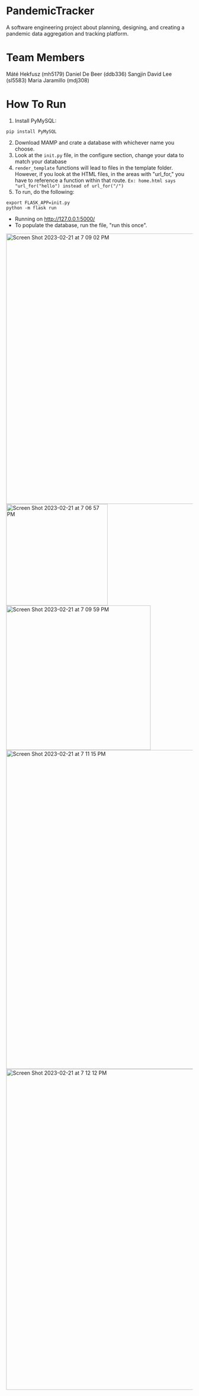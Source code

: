 # PandemicTracker
A software engineering project about planning, designing, and creating a pandemic data aggregation and tracking platform.

# Team Members

Máté Hekfusz (mh5179)
Daniel De Beer (ddb336)
Sangjin David Lee (sl5583)
Maria Jaramillo (mdj308)


# How To Run
1. Install PyMySQL:
```
pip install PyMySQL
```
2. Download MAMP and crate a database with whichever name you choose. 
3. Look at the `init.py` file, in the configure section, change your data to match your database
4. `render_template` functions will lead to files in the template folder. However, if you look at the HTML files, in the areas with "url_for," you have to reference a function within that route. `Ex: home.html says "url_for("hello") instead of url_for("/")`
5. To run, do the following:
```
export FLASK_APP=init.py
python -m flask run
```
* Running on http://127.0.0.1:5000/
* To populate the database, run the file, "run this once".


<img width="730" alt="Screen Shot 2023-02-21 at 7 09 02 PM" src="https://user-images.githubusercontent.com/24204239/220314912-90ae5d42-41b8-4b9a-8351-480a72be6a63.png">

<img width="274" alt="Screen Shot 2023-02-21 at 7 06 57 PM" src="https://user-images.githubusercontent.com/24204239/220314455-e8b16553-1f61-47e1-ae38-79a279a3a256.png">

<img width="390" alt="Screen Shot 2023-02-21 at 7 09 59 PM" src="https://user-images.githubusercontent.com/24204239/220315195-65fa91f3-1986-42d9-80a8-1d907b4fea21.png">

<img width="861" alt="Screen Shot 2023-02-21 at 7 11 15 PM" src="https://user-images.githubusercontent.com/24204239/220315723-6e307458-1b31-40a3-9a24-2c9efde0c984.png">

<img width="866" alt="Screen Shot 2023-02-21 at 7 12 12 PM" src="https://user-images.githubusercontent.com/24204239/220315636-536cf9d0-d787-40eb-b30a-f7aa341c03ab.png">
